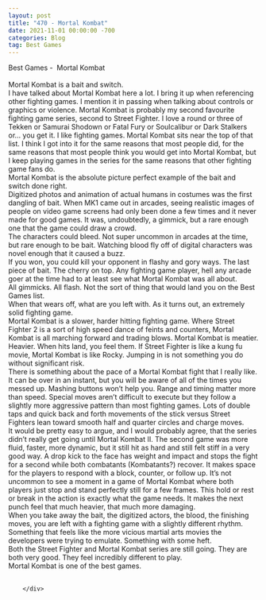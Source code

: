 ```yaml
---
layout: post
title: "470 - Mortal Kombat"
date: 2021-11-01 00:00:00 -700
categories: Blog
tag: Best Games
---
```


<div class="blog-content">
				<div class="paragraph"><span><span>Best Games -&nbsp; Mortal Kombat</span></span><br><span></span><br><span><span>Mortal Kombat is a bait and switch.</span></span><br><span></span><span><span>I have talked about Mortal Kombat here a lot. I bring it up when referencing other fighting games. I mention it in passing when talking about controls or graphics or violence. Mortal Kombat is probably my second favourite fighting game series, second to Street Fighter. I love a round or three of Tekken or Samurai Shodown or Fatal Fury or Soulcalibur or Dark Stalkers or&hellip; you get it. I like fighting games. Mortal Kombat sits near the top of that list. I think I got into it for the same reasons that most people did, for the same reasons that most people think you would get into Mortal Kombat, but I keep playing games in the series for the same reasons that other fighting game fans do.</span></span><br><span></span><span><span>Mortal Kombat is the absolute picture perfect example of the bait and switch done right.&nbsp;</span></span><br><span></span><span><span>Digitized photos and animation of actual humans in costumes was the first dangling of bait. When MK1 came out in arcades, seeing realistic images of people on video game screens had only been done a few times and it never made for good games. It was, undoubtedly, a gimmick, but a rare enough one that the game could draw a crowd.</span></span><br><span></span><span><span>The characters could bleed. Not super uncommon in arcades at the time, but rare enough to be bait. Watching blood fly off of digital characters was novel enough that it caused a buzz.</span></span><br><span></span><span><span>If you won, you could kill your opponent in flashy and gory ways. The last piece of bait. The cherry on top. Any fighting game player, hell any arcade goer at the time had to at least see what Mortal Kombat was all about.&nbsp;</span></span><br><span></span><span><span>All gimmicks. All flash. Not the sort of thing that would land you on the Best Games list.&nbsp;</span></span><br><span></span><span><span>When that wears off, what are you left with. As it turns out, an extremely solid fighting game.&nbsp;</span></span><br><span></span><span><span>Mortal Kombat is a slower, harder hitting fighting game. Where Street Fighter 2 is a sort of high speed dance of feints and counters, Mortal Kombat is all marching forward and trading blows. Mortal Kombat is meatier. Heavier. When hits land, you feel them. If Street Fighter is like a kung fu movie, Mortal Kombat is like Rocky. Jumping in is not something you do without significant risk.&nbsp;</span></span><br><span></span><span><span>There is something about the pace of a Mortal Kombat fight that I really like. It can be over in an instant, but you will be aware of all of the times you messed up. Mashing buttons won&rsquo;t help you. Range and timing matter more than speed. Special moves aren&rsquo;t difficult to execute but they follow a slightly more aggressive pattern than most fighting games. Lots of double taps and quick back and forth movements of the stick versus Street Fighters lean toward smooth half and quarter circles and charge moves.&nbsp;</span></span><br><span></span><span><span>It would be pretty easy to argue, and I would probably agree, that the series didn&rsquo;t really get going until Mortal Kombat II. The second game was more fluid, faster, more dynamic, but it still hit as hard and still felt stiff in a very good way. A drop kick to the face has weight and impact and stops the fight for a second while both combatants (Kombatants?) recover. It makes space for the players to respond with a block, counter, or follow up. It&rsquo;s not uncommon to see a moment in a game of Mortal Kombat where both players just stop and stand perfectly still for a few frames. This hold or rest or break in the action is exactly what the game needs. It makes the next punch feel that much heavier, that much more damaging.</span></span><br><span></span><span><span>When you take away the bait, the digitized actors, the blood, the finishing moves, you are left with a fighting game with a slightly different rhythm. Something that feels like the more vicious martial arts movies the developers were trying to emulate. Something with some heft.&nbsp;</span></span><br><span></span><span><span>Both the Street Fighter and Mortal Kombat series are still going. They are both very good. They feel incredibly different to play.&nbsp;</span></span><br><span></span><span><span>Mortal Kombat is one of the best games.&nbsp;</span></span><br><span></span><br></div>

		</div>
        
